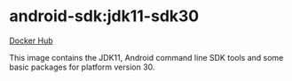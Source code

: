 # android-sdk:jdk11-sdk30 #

[Docker Hub](https://hub.docker.com/r/azabost/android-sdk/)

This image contains the JDK11, Android command line SDK tools and some basic packages for platform version 30.
